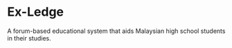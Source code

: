 # Ex-Ledge
A forum-based educational system that aids Malaysian high school students in their studies.
